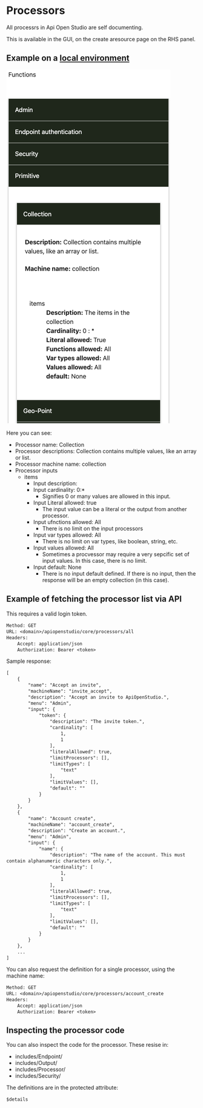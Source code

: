 Processors
==========

All processrs in Api Open Studio are self documenting.

This is available in the GUI, on the create aresource page on the RHS panel.

Example on a [local environment][create_resource]
-------------------------------------------------

![ApiOpenStudio][example_resource]

Here you can see:

* Processor name: Collection
* Processor descriptions: Collection contains multiple values, like an array or
  list.
* Processor machine name: collection
* Processor inputs
    * items
        * Input description:
        * Input cardinality: 0:*
            * Signifies 0 or many values are allowed in this input.
        * Input Literal allowed: true
            * The input value can be a literal or the output from another
              processor.
        * Input ufnctions allowed: All
            * There is no limit on the input processors
        * Input var types allowed: All
            * There is no limit on var types, like boolean, string, etc.
        * Input values allowed: All
            * Sometimes a procvessor may require a very sepcific set of input
              values. In this case, there is no limit.
        * Input default: None
            * There is no input default defined. If there is no input, then the
              response will be an empty collection (in this case).

Example of fetching the processor list via API
----------------------------------------------

This requires a valid login token.

    Method: GET
    URL: <domain>/apiopenstudio/core/processors/all
    Headers:
        Accept: application/json
        Authorization: Bearer <token>

Sample response:

    [
        {
            "name": "Accept an invite",
            "machineName": "invite_accept",
            "description": "Accept an invite to ApiOpenStudio.",
            "menu": "Admin",
            "input": {
                "token": {
                    "description": "The invite token.",
                    "cardinality": [
                        1,
                        1
                    ],
                    "literalAllowed": true,
                    "limitProcessors": [],
                    "limitTypes": [
                        "text"
                    ],
                    "limitValues": [],
                    "default": ""
                }
            }
        },
        {
            "name": "Account create",
            "machineName": "account_create",
            "description": "Create an account.",
            "menu": "Admin",
            "input": {
                "name": {
                    "description": "The name of the account. This must contain alphanumeric characters only.",
                    "cardinality": [
                        1,
                        1
                    ],
                    "literalAllowed": true,
                    "limitProcessors": [],
                    "limitTypes": [
                        "text"
                    ],
                    "limitValues": [],
                    "default": ""
                }
            }
        },
        ...
    ]

You can also request the definition for a single processor, using the machine
name:

    Method: GET
    URL: <domain>/apiopenstudio/core/processors/account_create
    Headers:
        Accept: application/json
        Authorization: Bearer <token>

Inspecting the processor code
-----------------------------

You can also inspect the code for the processor. These resise in:

* includes/Endpoint/
* includes/Output/
* includes/Processor/
* includes/Security/

The definitions are in the protected attribute:

    $details

[create_resource]: https://admin.apiopenstudio.local/resource/create

[example_resource]: images/example_processor_documentation.png

